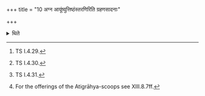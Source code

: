 +++
title = "10 अग्न आयूंष्युत्तिष्ठंस्तरणिरिति ग्रहणसादनाः"

+++

<details><summary>थिते</summary>

10. (The verses and fomulae) for taking the scoops and depositing them should be agna āyūṁṣi...,[^1] uttiṣṭhan...[^2] taranṇḥ...[^3] (respectively).[^4]  

[^1]: TS I.4.29.  

[^2]: TS I.4.30.  

[^3]: TS I.4.31.  

[^4]: For the offerings of the Atigrāhya-scoops see XIII.8.7ff.  
</details>
